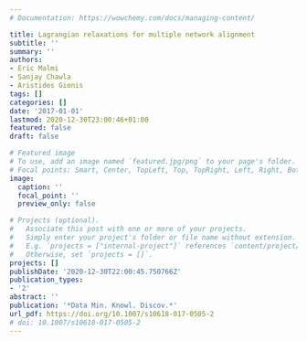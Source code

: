 ```yaml
---
# Documentation: https://wowchemy.com/docs/managing-content/

title: Lagrangian relaxations for multiple network alignment
subtitle: ''
summary: ''
authors:
- Eric Malmi
- Sanjay Chawla
- Aristides Gionis
tags: []
categories: []
date: '2017-01-01'
lastmod: 2020-12-30T23:00:46+01:00
featured: false
draft: false

# Featured image
# To use, add an image named `featured.jpg/png` to your page's folder.
# Focal points: Smart, Center, TopLeft, Top, TopRight, Left, Right, BottomLeft, Bottom, BottomRight.
image:
  caption: ''
  focal_point: ''
  preview_only: false

# Projects (optional).
#   Associate this post with one or more of your projects.
#   Simply enter your project's folder or file name without extension.
#   E.g. `projects = ["internal-project"]` references `content/project/deep-learning/index.md`.
#   Otherwise, set `projects = []`.
projects: []
publishDate: '2020-12-30T22:00:45.750766Z'
publication_types:
- '2'
abstract: ''
publication: '*Data Min. Knowl. Discov.*'
url_pdf: https://doi.org/10.1007/s10618-017-0505-2
# doi: 10.1007/s10618-017-0505-2
---
```

